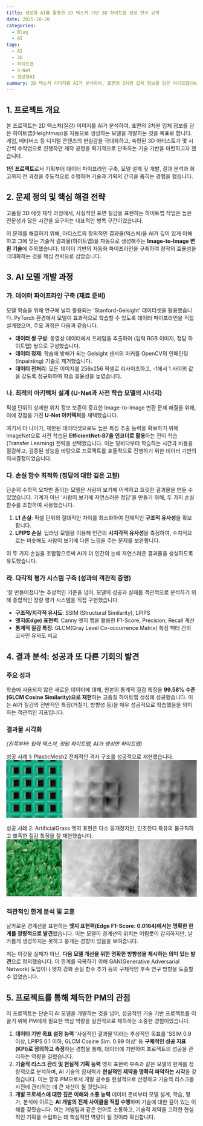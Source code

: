```yaml
---
title: 생성형 AI를 활용한 2D 텍스처 기반 3D 하이트맵 생성 연구 요약
date: 2025-10-20
categories:
  - Blog
  - AI
tags:
  - AI
  - 3D
  - 하이트맵
  - U-Net
  - 생성형AI
summary: 2D 텍스처 이미지를 AI가 분석하여, 표면의 3차원 입체 정보를 담은 하이트맵(Heightmap)을 자동으로 생성하는 모델을 개발하는 프로젝트입니다. Image-to-Image 변환 기술인 U-Net 아키텍처와 전이 학습을 활용하여 개발 과정을 주도했습니다.
---
```

## 1. 프로젝트 개요

본 프로젝트는 2D 텍스처(질감) 이미지를 AI가 분석하여, 표면의 3차원 입체 정보를 담은 하이트맵(Heightmap)을 자동으로 생성하는 모델을 개발하는 것을 목표로 합니다. 게임, 메타버스 등 디지털 콘텐츠의 현실감을 극대화하고, 숙련된 3D 아티스트가 몇 시간씩 수작업으로 진행하던 제작 공정을 획기적으로 단축하는 기술 기반을 마련하고자 했습니다.

**1인 프로젝트**로서 기획부터 데이터 파이프라인 구축, 모델 설계 및 개발, 결과 분석과 회고까지 전 과정을 주도적으로 수행하며 기술과 기획의 간극을 좁히는 경험을 했습니다.

## 2. 문제 정의 및 핵심 해결 전략

고품질 3D 에셋 제작 과정에서, 사실적인 표면 질감을 표현하는 하이트맵 작업은 높은 전문성과 많은 시간을 요구하는 대표적인 병목 구간이었습니다.

이 문제를 해결하기 위해, 아티스트의 창의적인 결과물(텍스처)을 AI가 깊이 있게 이해하고 그에 맞는 기술적 결과물(하이트맵)을 자동으로 생성해주는 **Image-to-Image 변환 기술**에 주목했습니다. 데이터 기반의 자동화 파이프라인을 구축하여 창작의 효율성을 극대화하는 것을 핵심 전략으로 삼았습니다.

## 3. AI 모델 개발 과정

### 가. 데이터 파이프라인 구축 (재료 준비)

모델 학습을 위해 연구에 널리 활용되는 'Stanford-Gelsight' 데이터셋을 활용했습니다. PyTorch 환경에서 모델이 효과적으로 학습할 수 있도록 데이터 파이프라인을 직접 설계했으며, 주요 과정은 다음과 같습니다.

- **데이터 쌍 구성**: 동영상 데이터에서 프레임을 추출하여 (입력 RGB 이미지, 정답 하이트맵) 쌍으로 구성했습니다.
- **데이터 정제**: 학습에 방해가 되는 Gelsight 센서의 마커를 OpenCV의 인페인팅(Inpainting) 기술로 제거했습니다.
- **데이터 전처리**: 모든 이미지를 256x256 픽셀로 리사이즈하고, -1에서 1 사이의 값을 갖도록 정규화하여 학습 효율성을 높였습니다.

### 나. 최적의 아키텍처 설계 (U-Net과 사전 학습 모델의 시너지)

픽셀 단위의 상세한 위치 정보 보존이 중요한 Image-to-Image 변환 문제 해결을 위해, 이에 강점을 가진 **U-Net 아키텍처**를 채택했습니다.

여기서 더 나아가, 제한된 데이터셋으로도 높은 특징 추출 능력을 확보하기 위해 ImageNet으로 사전 학습된 **EfficientNet-B7을 인코더로 활용**하는 전이 학습(Transfer Learning) 전략을 선택했습니다. 이는 밑바닥부터 학습하는 시간과 비용을 절감하고, 검증된 성능을 바탕으로 프로젝트를 효율적으로 진행하기 위한 데이터 기반의 의사결정이었습니다.

### 다. 손실 함수 최적화 (정답에 대한 깊은 고찰)

단순히 수학적 오차만 줄이는 모델은 사람이 보기에 어색하고 흐릿한 결과물을 만들 수 있었습니다. 기계가 아닌 '사람이 보기에 자연스러운 정답'을 만들기 위해, 두 가지 손실 함수를 조합하여 사용했습니다.

1. **L1 손실**: 픽셀 단위의 절대적인 차이를 최소화하여 전체적인 **구조적 유사성**을 확보합니다.
2. **LPIPS 손실**: 딥러닝 모델을 이용해 인간의 **시지각적 유사성**을 측정하여, 수치적으로는 비슷해도 사람이 보기에 다른 느낌을 주는 문제를 보완합니다.

이 두 가지 손실을 조합함으로써 AI가 더 인간의 눈에 자연스러운 결과물을 생성하도록 유도했습니다.

### 라. 다각적 평가 시스템 구축 (성과의 객관적 증명)

'잘 만들어졌다'는 추상적인 기준을 넘어, 모델의 성공과 실패를 객관적으로 분석하기 위해 종합적인 정량 평가 시스템을 직접 구현했습니다.

- **구조적/지각적 유사도**: SSIM (Structural Similarity), LPIPS
- **엣지(Edge) 표현력**: Canny 엣지 맵을 활용한 F1-Score, Precision, Recall 계산
- **통계적 질감 특징**: GLCM(Gray Level Co-occurrence Matrix) 특징 벡터 간의 코사인 유사도 비교

## 4. 결과 분석: 성공과 또 다른 기회의 발견

### 주요 성과

학습에 사용되지 않은 새로운 데이터에 대해, 원본의 통계적 질감 특징을 **99.58% 수준(GLCM Cosine Similarity)으로 재현**하는 고품질 하이트맵 생성에 성공했습니다. 이는 AI가 질감의 전반적인 특징(거칠기, 방향성 등)을 매우 성공적으로 학습했음을 의미하는 객관적인 지표입니다.

### 결과물 시각화

_(왼쪽부터: 입력 텍스처, 정답 하이트맵, AI가 생성한 하이트맵)_

성공 사례 1: PlasticMesh2 전체적인 격자 구조를 성공적으로 재현했습니다.
![PlasticMesh2.png](./블로그%20자료/PlasticMesh2.png)

성공 사례 2: ArtificialGrass 엣지 표현은 다소 뭉개졌지만, 인조잔디 특유의 불규칙하고 뾰족한 질감 특징을 잘 재현했습니다.
![ArtificialGrass.png](./블로그%20자료/ArtificialGrass.png)

### 객관적인 한계 분석 및 교훈

날카로운 경계선을 표현하는 **엣지 표현력(Edge F1-Score: 0.0164)에서는 명확한 한계를 정량적으로 발견**했습니다. 이는 모델이 경계선의 위치는 어렴풋이 감지하지만, 날카롭게 생성하지는 못하고 뭉개는 경향이 있음을 보여줍니다.

저는 이것을 실패가 아닌, **다음 모델 개선을 위한 명확한 방향성을 제시하는 의미 있는 발견**으로 정의했습니다. 이 한계를 극복하기 위해 GAN(Generative Adversarial Network) 도입이나 엣지 강화 손실 함수 추가 등의 구체적인 후속 연구 방향을 도출할 수 있었습니다.

## 5. 프로젝트를 통해 체득한 PM의 관점

이 프로젝트는 단순히 AI 모델을 개발하는 것을 넘어, 성공적인 기술 기반 프로젝트를 이끌기 위해 PM에게 필요한 핵심 역량을 실전적으로 체득하는 소중한 경험이었습니다.

1. **데이터 기반 목표 설정 능력** '사실적인 결과물'이라는 추상적인 목표를 'SSIM 0.9 이상, LPIPS 0.1 이하, GLCM Cosine Sim. 0.99 이상' 등 **구체적인 성공 지표(KPI)로 정의하고 측정**하는 경험을 통해, 데이터에 기반하여 프로젝트의 성공을 관리하는 역량을 길렀습니다.
2. **기술적 리스크 관리 및 현실적 기획 능력** 엣지 표현력 부족과 같은 모델의 한계를 정량적으로 분석하며, AI 기술의 잠재력과 **현실적인 제약을 명확히 파악하는 시각**을 갖췄습니다. 이는 향후 PM으로서 개발 공수를 현실적으로 산정하고 기술적 리스크를 사전에 관리하는 데 큰 자산이 될 것입니다.
3. **개발 프로세스에 대한 깊은 이해와 소통 능력** 데이터 준비부터 모델 설계, 학습, 평가, 분석에 이르는 **AI 개발의 전체 사이클을 직접 수행**하며 기술에 대한 깊이 있는 이해를 갖췄습니다. 이는 개발팀과 같은 언어로 소통하고, 기술적 제약을 고려한 현실적인 기획을 수립하는 데 핵심적인 역량이 될 것이라 확신합니다.